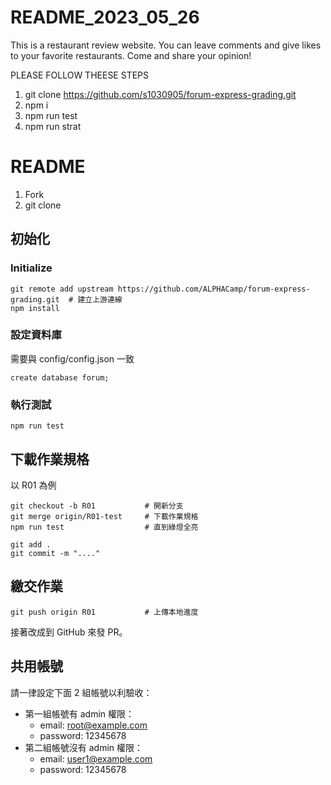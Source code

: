 # README_2023_05_26
This is a restaurant review website. You can leave comments and give likes to your favorite restaurants.
Come and share your opinion!

PLEASE FOLLOW THEESE STEPS
1. git clone https://github.com/s1030905/forum-express-grading.git
2. npm i
3. npm run test
4. npm run strat


# README

1. Fork
2. git clone

## 初始化
### Initialize
```
git remote add upstream https://github.com/ALPHACamp/forum-express-grading.git  # 建立上游連線
npm install
```

### 設定資料庫
需要與 config/config.json 一致

```
create database forum;
```

### 執行測試
```
npm run test
```

## 下載作業規格
以 R01 為例

```
git checkout -b R01           # 開新分支
git merge origin/R01-test     # 下載作業規格
npm run test                  # 直到綠燈全亮

git add .
git commit -m "...."
```

## 繳交作業

```
git push origin R01           # 上傳本地進度
```

接著改成到 GitHub 來發 PR。

## 共用帳號
請一律設定下面 2 組帳號以利驗收：
* 第一組帳號有 admin 權限：
  * email: root@example.com
  * password: 12345678
* 第二組帳號沒有 admin 權限：
  * email: user1@example.com
  * password: 12345678
